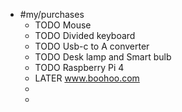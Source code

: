 - #my/purchases
	- TODO Mouse
	- TODO Divided keyboard
	- TODO Usb-c to A converter
	- TODO Desk lamp and Smart bulb
	- TODO Raspberry Pi 4
	- LATER www.boohoo.com
	-
	-